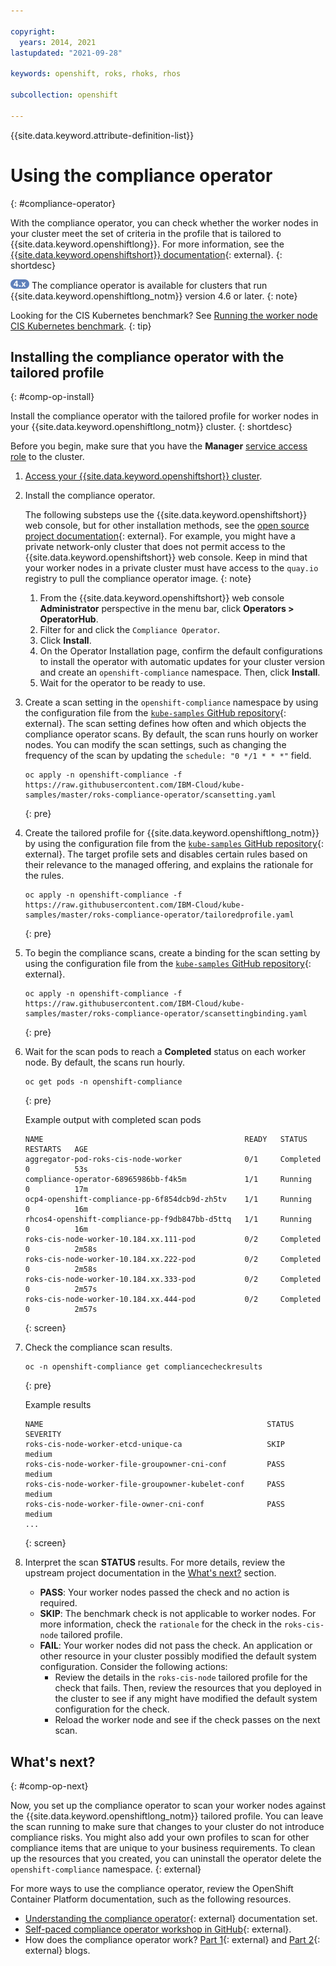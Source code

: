 ```yaml
---

copyright:
  years: 2014, 2021
lastupdated: "2021-09-28"

keywords: openshift, roks, rhoks, rhos

subcollection: openshift

---
```



{{site.data.keyword.attribute-definition-list}}
  


# Using the compliance operator
{: #compliance-operator}

With the compliance operator, you can check whether the worker nodes in your cluster meet the set of criteria in the profile that is tailored to {{site.data.keyword.openshiftlong}}. For more information, see the [{{site.data.keyword.openshiftshort}} documentation](https://docs.openshift.com/container-platform/4.7/security/compliance_operator/compliance-operator-understanding.html){: external}.
{: shortdesc}

<img src="images/icon-version-43.png" alt="Version 4 icon" width="30" style="width:30px; border-style: none"/> The compliance operator is available for clusters that run {{site.data.keyword.openshiftlong_notm}} version 4.6 or later.
{: note}

Looking for the CIS Kubernetes benchmark? See [Running the worker node CIS Kubernetes benchmark](/docs/openshift?topic=openshift-cis-benchmark#cis-worker-test).
{: tip}

## Installing the compliance operator with the tailored profile
{: #comp-op-install}

Install the compliance operator with the tailored profile for worker nodes in your {{site.data.keyword.openshiftlong_notm}} cluster.
{: shortdesc}

Before you begin, make sure that you have the **Manager** [service access role](/docs/openshift?topic=openshift-access_reference#service) to the cluster.

1. [Access your {{site.data.keyword.openshiftshort}} cluster](/docs/openshift?topic=openshift-access_cluster).
2. Install the compliance operator.

    The following substeps use the {{site.data.keyword.openshiftshort}} web console, but for other installation methods, see the [open source project documentation](https://github.com/openshift/compliance-operator/blob/master/doc/tutorials/workshop/content/exercises/02-installation.md){: external}. For example, you might have a private network-only cluster that does not permit access to the {{site.data.keyword.openshiftshort}} web console. Keep in mind that your worker nodes in a private cluster must have access to the `quay.io` registry to pull the compliance operator image.
    {: note}

    1. From the {{site.data.keyword.openshiftshort}} web console **Administrator** perspective in the menu bar, click **Operators > OperatorHub**.
    2. Filter for and click the `Compliance Operator`.
    3. Click **Install**.
    4. On the Operator Installation page, confirm the default configurations to install the operator with automatic updates for your cluster version and create an `openshift-compliance` namespace. Then, click **Install**.
    5. Wait for the operator to be ready to use.
3. Create a scan setting in the `openshift-compliance` namespace by using the configuration file from the [`kube-samples` GitHub repository](https://github.com/IBM-Cloud/kube-samples/tree/master/roks-compliance-operator){: external}. The scan setting defines how often and which objects the compliance operator scans. By default, the scan runs hourly on worker nodes. You can modify the scan settings, such as changing the frequency of the scan by updating the `schedule: "0 */1 * * *"` field.
    ```
    oc apply -n openshift-compliance -f https://raw.githubusercontent.com/IBM-Cloud/kube-samples/master/roks-compliance-operator/scansetting.yaml
    ```
    {: pre}

4. Create the tailored profile for {{site.data.keyword.openshiftlong_notm}} by using the configuration file from the [`kube-samples` GitHub repository](https://github.com/IBM-Cloud/kube-samples/tree/master/roks-compliance-operator){: external}. The target profile sets and disables certain rules based on their relevance to the managed offering, and explains the rationale for the rules.
    ```
    oc apply -n openshift-compliance -f https://raw.githubusercontent.com/IBM-Cloud/kube-samples/master/roks-compliance-operator/tailoredprofile.yaml
    ```
    {: pre}

5. To begin the compliance scans, create a binding for the scan setting by using the configuration file from the [`kube-samples` GitHub repository](https://github.com/IBM-Cloud/kube-samples/tree/master/roks-compliance-operator){: external}.
    ```
    oc apply -n openshift-compliance -f https://raw.githubusercontent.com/IBM-Cloud/kube-samples/master/roks-compliance-operator/scansettingbinding.yaml
    ```
    {: pre}

6. Wait for the scan pods to reach a **Completed** status on each worker node. By default, the scans run hourly.
    ```
    oc get pods -n openshift-compliance
    ```
    {: pre}

    Example output with completed scan pods
    ```
    NAME                                             READY   STATUS      RESTARTS   AGE
    aggregator-pod-roks-cis-node-worker              0/1     Completed   0          53s
    compliance-operator-68965986bb-f4k5m             1/1     Running     0          17m
    ocp4-openshift-compliance-pp-6f854dcb9d-zh5tv    1/1     Running     0          16m
    rhcos4-openshift-compliance-pp-f9db847bb-d5ttq   1/1     Running     0          16m
    roks-cis-node-worker-10.184.xx.111-pod           0/2     Completed   0          2m58s
    roks-cis-node-worker-10.184.xx.222-pod           0/2     Completed   0          2m58s
    roks-cis-node-worker-10.184.xx.333-pod           0/2     Completed   0          2m57s
    roks-cis-node-worker-10.184.xx.444-pod           0/2     Completed   0          2m57s
    ```
    {: screen}

7. Check the compliance scan results.
    ```
    oc -n openshift-compliance get compliancecheckresults
    ```
    {: pre}

    Example results
    ```
    NAME                                                  STATUS   SEVERITY
    roks-cis-node-worker-etcd-unique-ca                   SKIP     medium
    roks-cis-node-worker-file-groupowner-cni-conf         PASS     medium
    roks-cis-node-worker-file-groupowner-kubelet-conf     PASS     medium
    roks-cis-node-worker-file-owner-cni-conf              PASS     medium
    ...
    ```
    {: screen}

8. Interpret the scan **STATUS** results. For more details, review the upstream project documentation in the [What's next?](#comp-op-next) section.
    - **PASS**: Your worker nodes passed the check and no action is required.
    - **SKIP**: The benchmark check is not applicable to worker nodes. For more information, check the `rationale` for the check in the `roks-cis-node` tailored profile.
    - **FAIL**: Your worker nodes did not pass the check. An application or other resource in your cluster possibly modified the default system configuration. Consider the following actions:
        - Review the details in the `roks-cis-node` tailored profile for the check that fails. Then, review the resources that you deployed in the cluster to see if any might have modified the default system configuration for the check.
        - Reload the worker node and see if the check passes on the next scan.


## What's next?
{: #comp-op-next}

Now, you set up the compliance operator to scan your worker nodes against the {{site.data.keyword.openshiftlong_notm}} tailored profile. You can leave the scan running to make sure that changes to your cluster do not introduce compliance risks. You might also add your own profiles to scan for other compliance items that are unique to your business requirements. To clean up the resources that you created, you can uninstall the operator delete the `openshift-compliance` namespace.
{: external}

For more ways to use the compliance operator, review the OpenShift Container Platform documentation, such as the following resources.
- [Understanding the compliance operator](https://docs.openshift.com/container-platform/4.7/security/compliance_operator/compliance-operator-understanding.html){: external} documentation set.
- [Self-paced compliance operator workshop in GitHub](https://github.com/openshift/compliance-operator/tree/master/doc/tutorials){: external}.
- How does the compliance operator work? [Part 1](https://cloud.redhat.com/blog/how-does-compliance-operator-work-for-openshift-part-1){: external} and [Part 2](https://cloud.redhat.com/blog/how-does-compliance-operator-work-for-openshift-part-2){: external} blogs.






